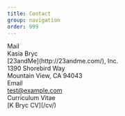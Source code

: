 ```yaml
---
title: Contact
group: navigation
order: 999
---
```

<div class="title">Mail</div>
Kasia Bryc<br/>
[23andMe](http://23andme.com/), Inc.<br/>
1390 Shorebird Way<br/>
Mountain View, CA 94043<br/>

<div class="title">Email</div>
<a id="email" href="#!">test@example.com</a>

<div class="title">Curriculum Vitae</div>
[K Bryc CV](/cv/)

